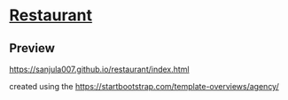 # [Restaurant](https://sanjula007.github.io/restaurant/index.html)

## Preview
https://sanjula007.github.io/restaurant/index.html


created using the https://startbootstrap.com/template-overviews/agency/